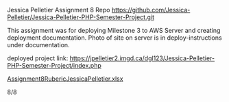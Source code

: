 Jessica Pelletier Assignment 8 Repo https://github.com/Jessica-Pelletier/Jessica-Pelletier-PHP-Semester-Project.git

This assignment was for deploying Milestone 3 to AWS Server and creating deployment documentation. Photo of site on server is in deploy-instructions under documentation.

deployed project link: https://jpelletier2.imgd.ca/dgl123/Jessica-Pelletier-PHP-Semester-Project/index.php

[Assignment8RubericJessicaPelletier.xlsx](https://github.com/Jessica-Pelletier/Jessica-Pelletier-PHP-Semester-Project/files/13401697/Assignment8RubericJessicaPelletier.xlsx)



8/8
